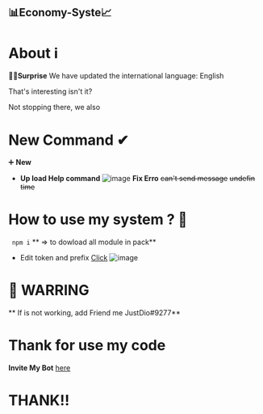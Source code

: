##                                                                     📊Economy-Syste📈
# About ℹ
**🎇🎇Surprise** We have updated the international language: English

That's interesting isn't it?

Not stopping there, we also

# New Command ✔

➕ __New__
  - **Up load Help command**
    ![image](https://user-images.githubusercontent.com/88836000/133872063-ab0e70fc-1402-43ce-a83a-f7731f50b7cc.png)
    **Fix Erro**
    ~~can't send message~~
    ~~undefin time~~
 # How to use my system ? 🚁
 `
 npm i`
**    => to dowload all module in pack**
 
 - Edit token and prefix [Click](https://github.com/BeeYTGaming1/economy/blob/en.-economy/config.json)
 ![image](https://user-images.githubusercontent.com/88836000/133879442-76f391d6-727d-4f01-910b-d887832c3d08.png)
# 🚧 WARRING 
**   If is not working, add Friend me JustDio#9277**

# Thank for use my code
**Invite My Bot**
[here](https://bit.ly/invitemezpa)

# THANK!!
